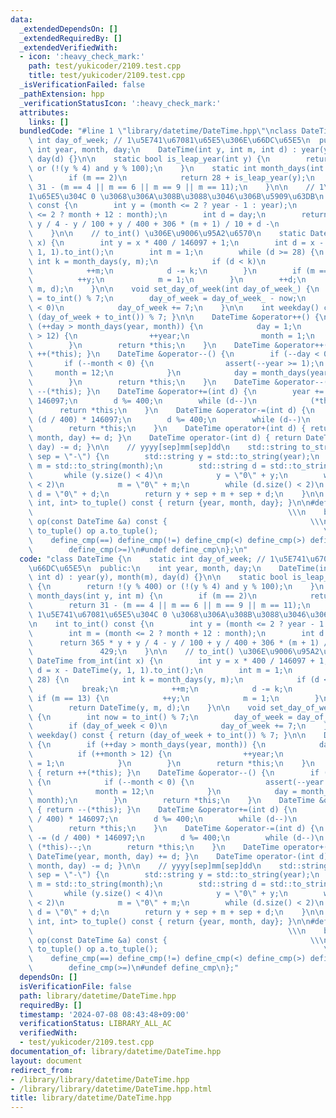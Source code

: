 ```yaml
---
data:
  _extendedDependsOn: []
  _extendedRequiredBy: []
  _extendedVerifiedWith:
  - icon: ':heavy_check_mark:'
    path: test/yukicoder/2109.test.cpp
    title: test/yukicoder/2109.test.cpp
  _isVerificationFailed: false
  _pathExtension: hpp
  _verificationStatusIcon: ':heavy_check_mark:'
  attributes:
    links: []
  bundledCode: "#line 1 \"library/datetime/DateTime.hpp\"\nclass DateTime {\n    static\
    \ int day_of_week; // 1\u5E741\u67081\u65E5\u306E\u66DC\u65E5\n  public:\n   \
    \ int year, month, day;\n    DateTime(int y, int m, int d) : year(y), month(m),\
    \ day(d) {}\n\n    static bool is_leap_year(int y) {\n        return !(y % 400)\
    \ or (!(y % 4) and y % 100);\n    }\n    static int month_days(int y, int m) {\n\
    \        if (m == 2)\n            return 28 + is_leap_year(y);\n        return\
    \ 31 - (m == 4 || m == 6 || m == 9 || m == 11);\n    }\n\n    // 1\u5E741\u6708\
    1\u65E5\u304C 0 \u3068\u306A\u308B\u3088\u3046\u306B\u5909\u63DB\n    int to_int()\
    \ const {\n        int y = (month <= 2 ? year - 1 : year);\n        int m = (month\
    \ <= 2 ? month + 12 : month);\n        int d = day;\n        return 365 * y +\
    \ y / 4 - y / 100 + y / 400 + 306 * (m + 1) / 10 + d -\n               429;\n\
    \    }\n\n    // to_int() \u306E\u9006\u95A2\u6570\n    static DateTime from_int(int\
    \ x) {\n        int y = x * 400 / 146097 + 1;\n        int d = x - DateTime(y,\
    \ 1, 1).to_int();\n        int m = 1;\n        while (d >= 28) {\n           \
    \ int k = month_days(y, m);\n            if (d < k)\n                break;\n\
    \            ++m;\n            d -= k;\n        }\n        if (m == 13) {\n  \
    \          ++y;\n            m = 1;\n        }\n        ++d;\n        return DateTime(y,\
    \ m, d);\n    }\n\n    void set_day_of_week(int day_of_week_) {\n        int now\
    \ = to_int() % 7;\n        day_of_week = day_of_week_ - now;\n        if (day_of_week\
    \ < 0)\n            day_of_week += 7;\n    }\n\n    int weekday() const { return\
    \ (day_of_week + to_int()) % 7; }\n\n    DateTime &operator++() {\n        if\
    \ (++day > month_days(year, month)) {\n            day = 1;\n            if (++month\
    \ > 12) {\n                ++year;\n                month = 1;\n            }\n\
    \        }\n        return *this;\n    }\n    DateTime &operator++(int) { return\
    \ ++(*this); }\n    DateTime &operator--() {\n        if (--day < 0) {\n     \
    \       if (--month < 0) {\n                assert(--year >= 1);\n           \
    \     month = 12;\n            }\n            day = month_days(year, month);\n\
    \        }\n        return *this;\n    }\n    DateTime &operator--(int) { return\
    \ --(*this); }\n    DateTime &operator+=(int d) {\n        year += (d / 400) *\
    \ 146097;\n        d %= 400;\n        while (d--)\n            (*this)++;\n  \
    \      return *this;\n    }\n    DateTime &operator-=(int d) {\n        year -=\
    \ (d / 400) * 146097;\n        d %= 400;\n        while (d--)\n            (*this)--;\n\
    \        return *this;\n    }\n    DateTime operator+(int d) { return DateTime(year,\
    \ month, day) += d; }\n    DateTime operator-(int d) { return DateTime(year, month,\
    \ day) -= d; }\n\n    // yyyy[sep]mm[sep]dd\n    std::string to_string(std::string\
    \ sep = \"-\") {\n        std::string y = std::to_string(year);\n        std::string\
    \ m = std::to_string(month);\n        std::string d = std::to_string(day);\n \
    \       while (y.size() < 4)\n            y = \"0\" + y;\n        while (m.size()\
    \ < 2)\n            m = \"0\" + m;\n        while (d.size() < 2)\n           \
    \ d = \"0\" + d;\n        return y + sep + m + sep + d;\n    }\n\n    std::tuple<int,\
    \ int, int> to_tuple() const { return {year, month, day}; }\n\n#define define_cmp(op)\
    \                                                         \\\n    bool operator\
    \ op(const DateTime &a) const {                                \\\n        return\
    \ to_tuple() op a.to_tuple();                                     \\\n    }\n\
    \    define_cmp(==) define_cmp(!=) define_cmp(<) define_cmp(>) define_cmp(<=)\n\
    \        define_cmp(>=)\n#undef define_cmp\n};\n"
  code: "class DateTime {\n    static int day_of_week; // 1\u5E741\u67081\u65E5\u306E\
    \u66DC\u65E5\n  public:\n    int year, month, day;\n    DateTime(int y, int m,\
    \ int d) : year(y), month(m), day(d) {}\n\n    static bool is_leap_year(int y)\
    \ {\n        return !(y % 400) or (!(y % 4) and y % 100);\n    }\n    static int\
    \ month_days(int y, int m) {\n        if (m == 2)\n            return 28 + is_leap_year(y);\n\
    \        return 31 - (m == 4 || m == 6 || m == 9 || m == 11);\n    }\n\n    //\
    \ 1\u5E741\u67081\u65E5\u304C 0 \u3068\u306A\u308B\u3088\u3046\u306B\u5909\u63DB\
    \n    int to_int() const {\n        int y = (month <= 2 ? year - 1 : year);\n\
    \        int m = (month <= 2 ? month + 12 : month);\n        int d = day;\n  \
    \      return 365 * y + y / 4 - y / 100 + y / 400 + 306 * (m + 1) / 10 + d -\n\
    \               429;\n    }\n\n    // to_int() \u306E\u9006\u95A2\u6570\n    static\
    \ DateTime from_int(int x) {\n        int y = x * 400 / 146097 + 1;\n        int\
    \ d = x - DateTime(y, 1, 1).to_int();\n        int m = 1;\n        while (d >=\
    \ 28) {\n            int k = month_days(y, m);\n            if (d < k)\n     \
    \           break;\n            ++m;\n            d -= k;\n        }\n       \
    \ if (m == 13) {\n            ++y;\n            m = 1;\n        }\n        ++d;\n\
    \        return DateTime(y, m, d);\n    }\n\n    void set_day_of_week(int day_of_week_)\
    \ {\n        int now = to_int() % 7;\n        day_of_week = day_of_week_ - now;\n\
    \        if (day_of_week < 0)\n            day_of_week += 7;\n    }\n\n    int\
    \ weekday() const { return (day_of_week + to_int()) % 7; }\n\n    DateTime &operator++()\
    \ {\n        if (++day > month_days(year, month)) {\n            day = 1;\n  \
    \          if (++month > 12) {\n                ++year;\n                month\
    \ = 1;\n            }\n        }\n        return *this;\n    }\n    DateTime &operator++(int)\
    \ { return ++(*this); }\n    DateTime &operator--() {\n        if (--day < 0)\
    \ {\n            if (--month < 0) {\n                assert(--year >= 1);\n  \
    \              month = 12;\n            }\n            day = month_days(year,\
    \ month);\n        }\n        return *this;\n    }\n    DateTime &operator--(int)\
    \ { return --(*this); }\n    DateTime &operator+=(int d) {\n        year += (d\
    \ / 400) * 146097;\n        d %= 400;\n        while (d--)\n            (*this)++;\n\
    \        return *this;\n    }\n    DateTime &operator-=(int d) {\n        year\
    \ -= (d / 400) * 146097;\n        d %= 400;\n        while (d--)\n           \
    \ (*this)--;\n        return *this;\n    }\n    DateTime operator+(int d) { return\
    \ DateTime(year, month, day) += d; }\n    DateTime operator-(int d) { return DateTime(year,\
    \ month, day) -= d; }\n\n    // yyyy[sep]mm[sep]dd\n    std::string to_string(std::string\
    \ sep = \"-\") {\n        std::string y = std::to_string(year);\n        std::string\
    \ m = std::to_string(month);\n        std::string d = std::to_string(day);\n \
    \       while (y.size() < 4)\n            y = \"0\" + y;\n        while (m.size()\
    \ < 2)\n            m = \"0\" + m;\n        while (d.size() < 2)\n           \
    \ d = \"0\" + d;\n        return y + sep + m + sep + d;\n    }\n\n    std::tuple<int,\
    \ int, int> to_tuple() const { return {year, month, day}; }\n\n#define define_cmp(op)\
    \                                                         \\\n    bool operator\
    \ op(const DateTime &a) const {                                \\\n        return\
    \ to_tuple() op a.to_tuple();                                     \\\n    }\n\
    \    define_cmp(==) define_cmp(!=) define_cmp(<) define_cmp(>) define_cmp(<=)\n\
    \        define_cmp(>=)\n#undef define_cmp\n};"
  dependsOn: []
  isVerificationFile: false
  path: library/datetime/DateTime.hpp
  requiredBy: []
  timestamp: '2024-07-08 08:43:48+09:00'
  verificationStatus: LIBRARY_ALL_AC
  verifiedWith:
  - test/yukicoder/2109.test.cpp
documentation_of: library/datetime/DateTime.hpp
layout: document
redirect_from:
- /library/library/datetime/DateTime.hpp
- /library/library/datetime/DateTime.hpp.html
title: library/datetime/DateTime.hpp
---
```

